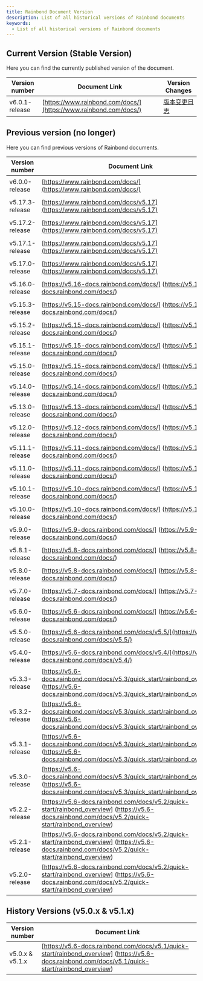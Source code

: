 ```yaml
---
title: Rainbond Document Version
description: List of all historical versions of Rainbond documents
keywords:
  - List of all historical versions of Rainbond documents
---
```


## Current Version (Stable Version)

Here you can find the currently published version of the document.

| Version number                                 | Document Link                                                                                                    | Version Changes                                                            |
| ---------------------------------------------- | ---------------------------------------------------------------------------------------------------------------- | -------------------------------------------------------------------------- |
| v6.0.1-release | [https://www.rainbond.com/docs/](https://www.rainbond.com/docs/) | [版本变更日志](https://github.com/goodrain/rainbond/releases/tag/v6.0.1-release) |

## Previous version (no longer)

Here you can find previous versions of Rainbond documents.

| Version number                                  | Document Link                                                                                                                                                                                                                                                                                                                                                                                                                                                                | Version Changes                                                             |
| ----------------------------------------------- | ---------------------------------------------------------------------------------------------------------------------------------------------------------------------------------------------------------------------------------------------------------------------------------------------------------------------------------------------------------------------------------------------------------------------------------------------------------------------------- | --------------------------------------------------------------------------- |
| v6.0.0-release  | [https://www.rainbond.com/docs/](https://www.rainbond.com/docs/)                                                                                                                                                                                                                                                                                                                                                             | [版本变更日志](https://github.com/goodrain/rainbond/releases/tag/v6.0.0-release)  |
| v5.17.3-release | [https://www.rainbond.com/docs/v5.17](https://www.rainbond.com/docs/v5.17)                                                                                                                                                                                                                                                                                                                                   | [版本变更日志](https://github.com/goodrain/rainbond/releases/tag/v5.17.3-release) |
| v5.17.2-release | [https://www.rainbond.com/docs/v5.17](https://www.rainbond.com/docs/v5.17)                                                                                                                                                                                                                                                                                                                                   | [版本变更日志](https://github.com/goodrain/rainbond/releases/tag/v5.17.2-release) |
| v5.17.1-release | [https://www.rainbond.com/docs/v5.17](https://www.rainbond.com/docs/v5.17)                                                                                                                                                                                                                                                                                                                                   | [版本变更日志](https://github.com/goodrain/rainbond/releases/tag/v5.17.1-release) |
| v5.17.0-release | [https://www.rainbond.com/docs/v5.17](https://www.rainbond.com/docs/v5.17)                                                                                                                                                                                                                                                                                                                                   | [版本变更日志](https://github.com/goodrain/rainbond/releases/tag/v5.17.0)         |
| v5.16.0-release | [https://v5.16-docs.rainbond.com/docs/] (https://v5.16-docs.rainbond.com/docs/)                                                                                                                                                                                       | [版本变更日志](https://github.com/goodrain/rainbond/releases/tag/v5.16.0)         |
| v5.15.3-release | [https://v5.15-docs.rainbond.com/docs/] (https://v5.15-docs.rainbond.com/docs/)                                                                                                                                                                                       | [版本变更日志](https://github.com/goodrain/rainbond/releases/tag/v5.15.3)         |
| v5.15.2-release | [https://v5.15-docs.rainbond.com/docs/] (https://v5.15-docs.rainbond.com/docs/)                                                                                                                                                                                       | [版本变更日志](https://github.com/goodrain/rainbond/releases/tag/v5.15.2)         |
| v5.15.1-release | [https://v5.15-docs.rainbond.com/docs/] (https://v5.15-docs.rainbond.com/docs/)                                                                                                                                                                                       | [版本变更日志](https://github.com/goodrain/rainbond/releases/tag/v5.15.1)         |
| v5.15.0-release | [https://v5.15-docs.rainbond.com/docs/] (https://v5.15-docs.rainbond.com/docs/)                                                                                                                                                                                       | [版本变更日志](https://github.com/goodrain/rainbond/releases/tag/v5.15.0)         |
| v5.14.0-release | [https://v5.14-docs.rainbond.com/docs/] (https://v5.14-docs.rainbond.com/docs/)                                                                                                                                                                                       | [版本变更日志](https://github.com/goodrain/rainbond/releases/tag/v5.14.0)         |
| v5.13.0-release | [https://v5.13-docs.rainbond.com/docs/] (https://v5.13-docs.rainbond.com/docs/)                                                                                                                                                                                       | [版本变更日志](https://github.com/goodrain/rainbond/releases/tag/v5.13.0)         |
| v5.12.0-release | [https://v5.12-docs.rainbond.com/docs/] (https://v5.12-docs.rainbond.com/docs/)                                                                                                                                                                                       | [版本变更日志](https://github.com/goodrain/rainbond/releases/tag/v5.12.0)         |
| v5.11.1-release | [https://v5.11-docs.rainbond.com/docs/] (https://v5.11-docs.rainbond.com/docs/)                                                                                                                                                                                       | [版本变更日志](https://github.com/goodrain/rainbond/releases/tag/v5.11.1)         |
| v5.11.0-release | [https://v5.11-docs.rainbond.com/docs/] (https://v5.11-docs.rainbond.com/docs/)                                                                                                                                                                                       | [版本变更日志](https://github.com/goodrain/rainbond/releases/tag/v5.11.0)         |
| v5.10.1-release | [https://v5.10-docs.rainbond.com/docs/] (https://v5.10-docs.rainbond.com/docs/)                                                                                                                                                                                       | [版本变更日志](https://github.com/goodrain/rainbond/releases/tag/v5.10.1)         |
| v5.10.0-release | [https://v5.10-docs.rainbond.com/docs/] (https://v5.10-docs.rainbond.com/docs/)                                                                                                                                                                                       | [版本变更日志](https://github.com/goodrain/rainbond/releases/tag/v5.10.0)         |
| v5.9.0-release  | [https://v5.9-docs.rainbond.com/docs/] (https://v5.9-docs.rainbond.com/docs/)                                                                                                                                                                                         | [版本变更日志](https://github.com/goodrain/rainbond/releases/tag/v5.9.0)          |
| v5.8.1-release  | [https://v5.8-docs.rainbond.com/docs/] (https://v5.8-docs.rainbond.com/docs/)                                                                                                                                                                                         | [版本变更日志](https://github.com/goodrain/rainbond/releases/tag/v5.8.1)          |
| v5.8.0-release  | [https://v5.8-docs.rainbond.com/docs/] (https://v5.8-docs.rainbond.com/docs/)                                                                                                                                                                                         | [版本变更日志](https://github.com/goodrain/rainbond/releases/tag/v5.8.0)          |
| v5.7.0-release  | [https://v5.7-docs.rainbond.com/docs/] (https://v5.7-docs.rainbond.com/docs/)                                                                                                                                                                                         | [版本变更日志](https://github.com/goodrain/rainbond/releases/tag/v5.7.0)          |
| v5.6.0-release  | [https://v5.6-docs.rainbond.com/docs/] (https://v5.6-docs.rainbond.com/docs/)                                                                                                                                                                                         | [版本变更日志](https://github.com/goodrain/rainbond/releases/tag/v5.6.0)          |
| v5.5.0-release  | [https://v5.6-docs.rainbond.com/docs/v5.5/](https://v5.6-docs.rainbond.com/docs/v5.5/)                                                                                                                                                                                                                                                                                                       | [版本变更日志](https://github.com/goodrain/rainbond/releases/tag/v5.5.0)          |
| v5.4.0-release  | [https://v5.6-docs.rainbond.com/docs/v5.4/](https://v5.6-docs.rainbond.com/docs/v5.4/)                                                                                                                                                                                                                                                                                                       | [版本变更日志](https://github.com/goodrain/rainbond/releases/tag/v5.4.0)          |
| v5.3.3-release  | [https://v5.6-docs.rainbond.com/docs/v5.3/quick_start/rainbond_overview] (https://v5.6-docs.rainbond.com/docs/v5.3/quick_start/rainbond_overview) | [版本变更日志](https://github.com/goodrain/rainbond/releases/tag/v5.3.3)          |
| v5.3.2-release  | [https://v5.6-docs.rainbond.com/docs/v5.3/quick_start/rainbond_overview] (https://v5.6-docs.rainbond.com/docs/v5.3/quick_start/rainbond_overview) | [版本变更日志](https://github.com/goodrain/rainbond/releases/tag/v5.3.2)          |
| v5.3.1-release  | [https://v5.6-docs.rainbond.com/docs/v5.3/quick_start/rainbond_overview] (https://v5.6-docs.rainbond.com/docs/v5.3/quick_start/rainbond_overview) | [版本变更日志](https://github.com/goodrain/rainbond/releases/tag/v5.3.1)          |
| v5.3.0-release  | [https://v5.6-docs.rainbond.com/docs/v5.3/quick_start/rainbond_overview] (https://v5.6-docs.rainbond.com/docs/v5.3/quick_start/rainbond_overview) | [版本变更日志](https://github.com/goodrain/rainbon/releases/tag/v5.3.0-release)   |
| v5.2.2-release  | [https://v5.6-docs.rainbond.com/docs/v5.2/quick-start/rainbond_overview] (https://v5.6-docs.rainbond.com/docs/v5.2/quick-start/rainbond_overview)                                           | [版本变更日志](https://github.com/goodrain/rainbon/releases/tag/v5.2.2-release)   |
| v5.2.1-release  | [https://v5.6-docs.rainbond.com/docs/v5.2/quick-start/rainbond_overview] (https://v5.6-docs.rainbond.com/docs/v5.2/quick-start/rainbond_overview)                                           | [版本变更日志](https://github.com/goodrain/rainbon/releases/tag/v5.2.1-release)   |
| v5.2.0-release  | [https://v5.6-docs.rainbond.com/docs/v5.2/quick-start/rainbond_overview] (https://v5.6-docs.rainbond.com/docs/v5.2/quick-start/rainbond_overview)                                           | [版本变更日志](https://github.com/goodrain/rainbon/releases/tag/v5.2.0-release)   |

## History Versions (v5.0.x & v5.1.x)

| Version number                                                                                      | Document Link                                                                                                                                                                                                                                                                                                                                                                                                                      |
| --------------------------------------------------------------------------------------------------- | ---------------------------------------------------------------------------------------------------------------------------------------------------------------------------------------------------------------------------------------------------------------------------------------------------------------------------------------------------------------------------------------------------------------------------------- |
| v5.0.x & v5.1.x | [https://v5.6-docs.rainbond.com/docs/v5.1/quick-start/rainbond_overview] (https://v5.6-docs.rainbond.com/docs/v5.1/quick-start/rainbond_overview) |
